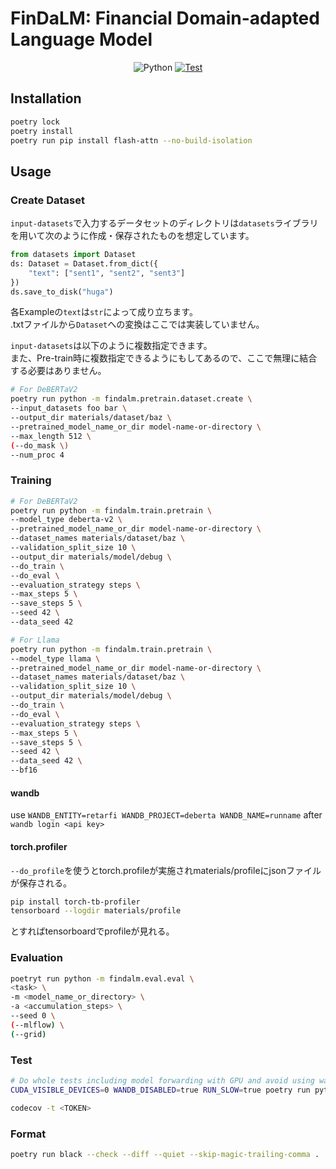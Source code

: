 # FinDaLM: Financial Domain-adapted Language Model

<p align="center">
  <img alt="Python" src="https://img.shields.io/badge/python-3.9%20%7C%203.10-blue">
  <a href="https://github.com/retarfi/FinDaLM/actions/workflows/format.yml">
    <img alt="Test" src="https://github.com/retarfi/FinDaLM/actions/workflows/format.yml/badge.svg">
  </a>
</p>

## Installation
```sh
poetry lock
poetry install
poetry run pip install flash-attn --no-build-isolation
```

## Usage
### Create Dataset
`input-datasets`で入力するデータセットのディレクトリは`datasets`ライブラリを用いて次のように作成・保存されたものを想定しています。
```python
from datasets import Dataset
ds: Dataset = Dataset.from_dict({
    "text": ["sent1", "sent2", "sent3"]
})
ds.save_to_disk("huga")
```
各Exampleの`text`は`str`によって成り立ちます。<br>
.txtファイルから`Dataset`への変換はここでは実装していません。

`input-datasets`は以下のように複数指定できます。<br>
また、Pre-train時に複数指定できるようにもしてあるので、ここで無理に結合する必要はありません。

```sh
# For DeBERTaV2
poetry run python -m findalm.pretrain.dataset.create \
--input_datasets foo bar \
--output_dir materials/dataset/baz \
--pretrained_model_name_or_dir model-name-or-directory \
--max_length 512 \
(--do_mask \)
--num_proc 4
```


### Training
```sh
# For DeBERTaV2
poetry run python -m findalm.train.pretrain \
--model_type deberta-v2 \
--pretrained_model_name_or_dir model-name-or-directory \
--dataset_names materials/dataset/baz \
--validation_split_size 10 \
--output_dir materials/model/debug \
--do_train \
--do_eval \
--evaluation_strategy steps \
--max_steps 5 \
--save_steps 5 \
--seed 42 \
--data_seed 42

# For Llama
poetry run python -m findalm.train.pretrain \
--model_type llama \
--pretrained_model_name_or_dir model-name-or-directory \
--dataset_names materials/dataset/baz \
--validation_split_size 10 \
--output_dir materials/model/debug \
--do_train \
--do_eval \
--evaluation_strategy steps \
--max_steps 5 \
--save_steps 5 \
--seed 42 \
--data_seed 42 \
--bf16
```



#### wandb
use `WANDB_ENTITY=retarfi WANDB_PROJECT=deberta WANDB_NAME=runname` after
`wandb login <api key>`


#### torch.profiler
`--do_profile`を使うとtorch.profileが実施されmaterials/profileにjsonファイルが保存される。
```sh
pip install torch-tb-profiler
tensorboard --logdir materials/profile
```
とすればtensorboardでprofileが見れる。


### Evaluation
```sh
poetryt run python -m findalm.eval.eval \
<task> \
-m <model_name_or_directory> \
-a <accumulation_steps> \
--seed 0 \
(--mlflow) \
(--grid)
```


### Test
```sh
# Do whole tests including model forwarding with GPU and avoid using wandb
CUDA_VISIBLE_DEVICES=0 WANDB_DISABLED=true RUN_SLOW=true poetry run pytest

codecov -t <TOKEN>
```

### Format
```sh
poetry run black --check --diff --quiet --skip-magic-trailing-comma .
```
